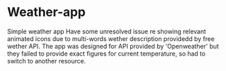 # Weather-app
Simple weather app
Have some unresolved issue re showing relevant animated icons due to multi-words wether description providedd by free wether API. The app was designed for API provided by 'Openweather' but they failed to provide exact figures for current temperature, so had to switch to another resource.  
